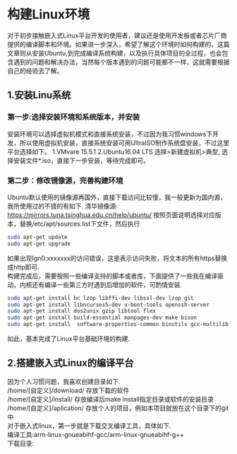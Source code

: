 # 构建Linux环境

对于初步接触嵌入式Linux平台开发的使用者，建议还是使用开发板或者芯片厂商提供的编译脚本和环境。如果进一步深入，希望了解这个环境时如何构建的，这篇文章则从安装Ubuntu,到完成编译系统构建，以及执行具体项目的全过程，也会包含遇到的问题和解决办法，当然每个版本遇到的问题可能都不一样，这就需要根据自己的经验去了解。

## 1.安装Linu系统

### 第一步:选择安装环境和系统版本，并安装

安装环境可以选择虚拟机模式和直接系统安装，不过因为我习惯windows下开发，所以使用虚拟机安装，直接系统安装可用UltraISO制作系统盘安装，不过这里平台选择如下。
1.VMvare 15.5.1
2.Ubuntu16.04 LTS
选择>新建虚拟机>典型, 选择安装文件*.iso，直接下一步安装，等待完成即可。

### 第二步：修改镜像源，完善构建环境

Ubuntu默认使用的镜像源再国外，直接下载访问比较慢，我一般更新为国内源，我所使用过的不错的有如下.
清华镜像源: https://mirrors.tuna.tsinghua.edu.cn/help/ubuntu/
按照页面说明选择对应版本，替换/etc/apt/sources.list下文件，然后执行
```bash
sudo apt-get update
sudo apt-get upgrade
```
如果出现Ign0:xxxxxxx的访问错误，这是表示访问失败，将文本的所有https替换成http即可.  
构建完成后，需要按照一些编译支持的脚本或者库，下面提供了一些我在编译驱动，内核还有编译一些第三方时遇到后增加的软件，可酌情安装.
```bash
sudo apt-get install bc lzop libffi-dev libssl-dev lzop git
sudo apt-get install libncurses5-dev u-boot-tools openssh-server 
sudo apt-get install dos2unix gzip libtool flex
sudo apt-get install build-essential manpages-dev make bison
sudo apt-get install  software-properties-common binutils gcc-multilib
```
如此，基本完成了Linux平台基础环境的构建.

## 2.搭建嵌入式Linux的编译平台
因为个人习惯问题，我喜欢创建目录如下.  
/home/[自定义]/download/   存放下载的软件  
/home/[自定义]/install/    存放编译后make install指定目录或软件的安装目录  
/home/[自定义]/aplication/ 存放个人的项目，例如本项目就放在这个目录下的git中  
对于嵌入式linux，第一步就是下载交叉编译工具，具体如下.  
编译工具:arm-linux-gnueabihf-gcc/arm-linux-gnueabihf-g++  
下载目录: